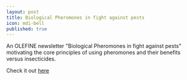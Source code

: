```yaml
---
layout: post
title: Biological Pheromones in fight against pests
icon: mdi-bell
published: true
---
```


An OLEFINE newsletter "Biological Pheromones in fight against pests" motivating the core principles of using pheromones and their benefits versus insecticides.

Check it out [here](./pdfs/2018-12-13-OLEFINE-Newsletter.pdf)
